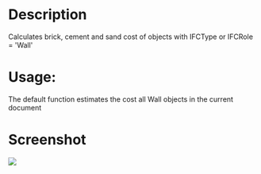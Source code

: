 # Description
Calculates brick, cement and sand cost of objects with IFCType or IFCRole = 'Wall'

# Usage:
The default function estimates the cost all Wall objects in the current document

# Screenshot
![](main.png)
